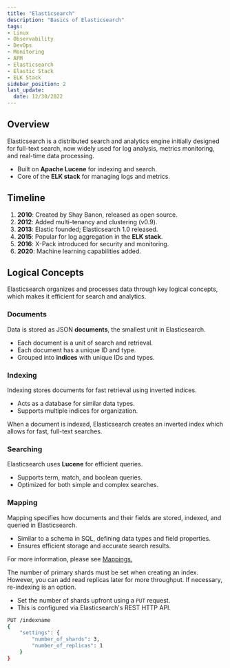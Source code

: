 ```yaml
---
title: "Elasticsearch"
description: "Basics of Elasticsearch"
tags: 
- Linux
- Observability
- DevOps
- Monitoring 
- APM
- Elasticsearch
- Elastic Stack
- ELK Stack
sidebar_position: 2
last_update:
  date: 12/30/2022
---
```



## Overview  

Elasticsearch is a distributed search and analytics engine initially designed for full-text search, now widely used for log analysis, metrics monitoring, and real-time data processing.  

- Built on **Apache Lucene** for indexing and search.  
- Core of the **ELK stack** for managing logs and metrics.  

## Timeline  

1. **2010**: Created by Shay Banon, released as open source.  
2. **2012**: Added multi-tenancy and clustering (v0.9).  
3. **2013**: Elastic founded; Elasticsearch 1.0 released.  
4. **2015**: Popular for log aggregation in the **ELK stack**.  
5. **2016**: X-Pack introduced for security and monitoring.  
6. **2020**: Machine learning capabilities added.  

## Logical Concepts 

Elasticsearch organizes and processes data through key logical concepts, which makes it efficient for search and analytics.

### Documents  

Data is stored as JSON **documents**, the smallest unit in Elasticsearch.  

- Each document is a unit of search and retrieval.  
- Each document has a unique ID and type.  
- Grouped into **indices** with unique IDs and types.  

### Indexing  

Indexing stores documents for fast retrieval using inverted indices.  

- Acts as a database for similar data types.  
- Supports multiple indices for organization.  

When a document is indexed, Elasticsearch creates an inverted index which allows for fast, full-text searches.

### Searching 

Elasticsearch uses **Lucene** for efficient queries.  

- Supports term, match, and boolean queries.  
- Optimized for both simple and complex searches.  

### Mapping 

Mapping specifies how documents and their fields are stored, indexed, and queried in Elasticsearch.  

- Similar to a schema in SQL, defining data types and field properties.  
- Ensures efficient storage and accurate search results.  

For more information, please see [Mappings.](/docs/018-Observability/020-Elastic-Stack/003-Mapping-and-indexing/011-Mappings.md)



The number of primary shards must be set when creating an index. However, you can add read replicas later for more throughput. If necessary, re-indexing is an option.  

- Set the number of shards upfront using a `PUT` request.  
- This is configured via Elasticsearch's REST HTTP API.  

```bash
PUT /indexname
{
    "settings": {
        "number_of_shards": 3,
        "number_of_replicas": 1
    }
} 
```